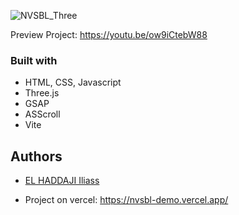![NVSBL_Three](https://github.com/Permouda/nvsbl-demo/assets/82866195/cc9f5ef6-5fd9-43b4-a2c0-c4ae5e5372b9)

Preview Project: https://youtu.be/ow9iCtebW88

### Built with <a name="builtwith"></a>

- HTML, CSS, Javascript
- Three.js
- GSAP
- ASScroll
- Vite

## Authors

- [EL HADDAJI Iliass](https://github.com/Permouda)

- Project on vercel: https://nvsbl-demo.vercel.app/

